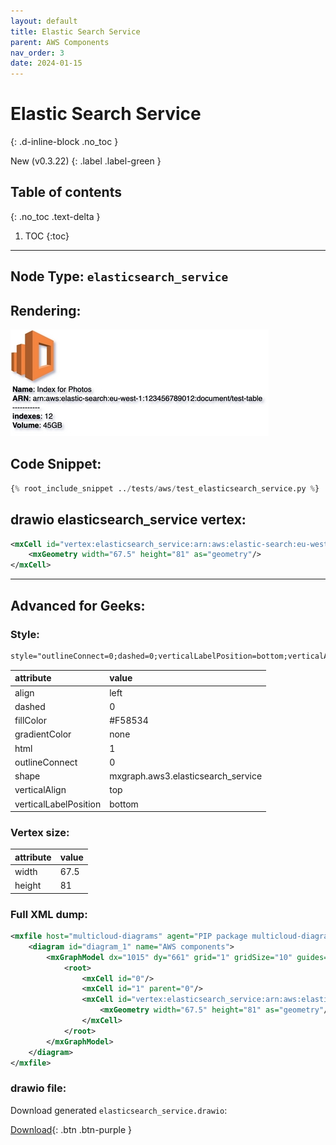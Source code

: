 ```yaml
---
layout: default
title: Elastic Search Service
parent: AWS Components
nav_order: 3
date: 2024-01-15
---
```


# Elastic Search Service
{: .d-inline-block .no_toc }

New (v0.3.22)
{: .label .label-green }

## Table of contents
{: .no_toc .text-delta }

1. TOC
{:toc}

---


## Node Type: ``elasticsearch_service``

## Rendering:

![lambda](output/jpg/elasticsearch_service.jpg)

## Code Snippet:

```python
{% root_include_snippet ../tests/aws/test_elasticsearch_service.py %}
```

## drawio elasticsearch_service vertex:

```xml
<mxCell id="vertex:elasticsearch_service:arn:aws:elastic-search:eu-west-1:123456789012:document/test-table" parent="1" vertex="1">
    <mxGeometry width="67.5" height="81" as="geometry"/>
</mxCell>
```
---

## Advanced for Geeks:

### Style:
```html
style="outlineConnect=0;dashed=0;verticalLabelPosition=bottom;verticalAlign=top;align=left;html=1;shape=mxgraph.aws3.elasticsearch_service;fillColor=#F58534;gradientColor=none;"
```

| attribute | value |
|:----------|:------|
|align| left |
|dashed| 0 |
|fillColor| #F58534 |
|gradientColor| none |
|html| 1 |
|outlineConnect| 0 |
|shape| mxgraph.aws3.elasticsearch_service |
|verticalAlign| top |
|verticalLabelPosition| bottom |

### Vertex size:

| attribute | value |
|:---------|:-----------|
| width    | 67.5  |
| height   |81|

### Full XML dump:
```xml
<mxfile host="multicloud-diagrams" agent="PIP package multicloud-diagrams. Generate resources in draw.io compatible format for Cloud infrastructure. Copyrights @ Roman Tsypuk 2023. MIT license." type="MultiCloud">
    <diagram id="diagram_1" name="AWS components">
        <mxGraphModel dx="1015" dy="661" grid="1" gridSize="10" guides="1" tooltips="1" connect="1" arrows="1" fold="1" page="1" pageScale="1" pageWidth="850" pageHeight="1100" math="0" shadow="1">
            <root>
                <mxCell id="0"/>
                <mxCell id="1" parent="0"/>
                <mxCell id="vertex:elasticsearch_service:arn:aws:elastic-search:eu-west-1:123456789012:document/test-table" value="&lt;b&gt;Name&lt;/b&gt;: Index for Photos&lt;BR&gt;&lt;b&gt;ARN&lt;/b&gt;: arn:aws:elastic-search:eu-west-1:123456789012:document/test-table&lt;BR&gt;-----------&lt;BR&gt;&lt;b&gt;indexes&lt;/b&gt;: 12&lt;BR&gt;&lt;b&gt;Volume&lt;/b&gt;: 45GB" style="outlineConnect=0;dashed=0;verticalLabelPosition=bottom;verticalAlign=top;align=left;html=1;shape=mxgraph.aws3.elasticsearch_service;fillColor=#F58534;gradientColor=none;" parent="1" vertex="1">
                    <mxGeometry width="67.5" height="81" as="geometry"/>
                </mxCell>
            </root>
        </mxGraphModel>
    </diagram>
</mxfile>
```

### drawio file:

Download generated ``elasticsearch_service.drawio``:

[Download](output/drawio/elasticsearch_service.drawio){: .btn .btn-purple }